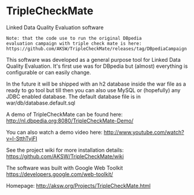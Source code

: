 TripleCheckMate
===============

Linked Data Quality Evaluation software

    Note: that the code use to run the original DBpedia 
    evaluation campaign with triple check mate is here:
    https://github.com/AKSW/TripleCheckMate/releases/tag/DBpediaCampaign

This software was developed as a general purpose tool for Linked Data Quality Evaluation.
It's first use was for DBpedia but (almost) everything is configurable or can easily change.

In the future it will be shipped with an h2 database inside the war file as a ready to go tool but till then you can also use MySQL or (hopefully) any JDBC enabled database. The default database file is in war/db/database.default.sql

A demo of TripleCheckMate can be found here: http://nl.dbpedia.org:8080/TripleCheckMate-Demo/

You can also watch a demo video here: http://www.youtube.com/watch?v=l-StthTvjFI

See the project wiki for more installation details: https://github.com/AKSW/TripleCheckMate/wiki

The software was built with Google Web Toolkit
https://developers.google.com/web-toolkit/

Homepage: http://aksw.org/Projects/TripleCheckMate.html

